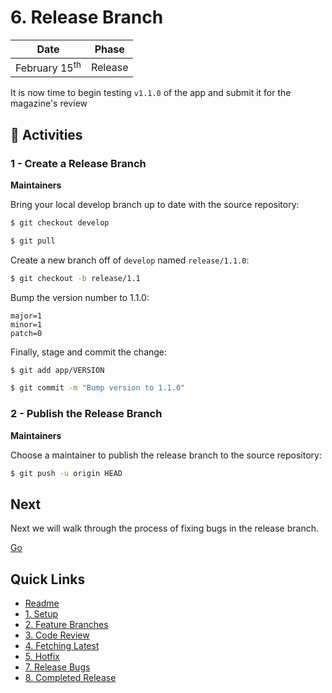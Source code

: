 # 6. Release Branch

| Date | Phase |
| --- | --- |
|  February 15<sup>th</sup> | Release |

It is now time to begin testing `v1.1.0` of the app and submit it for the magazine's review

## :running: Activities

### 1 - Create a Release Branch

__Maintainers__

Bring your local develop branch up to date with the source repository:
```sh
$ git checkout develop

$ git pull
```

Create a new branch off of `develop` named `release/1.1.0`:
```sh
$ git checkout -b release/1.1
```

Bump the version number to 1.1.0:
```
major=1
minor=1
patch=0
```

Finally, stage and commit the change:
```sh
$ git add app/VERSION

$ git commit -m "Bump version to 1.1.0"
```

### 2 - Publish the Release Branch

__Maintainers__

Choose a maintainer to publish the release branch to the source repository:
```sh
$ git push -u origin HEAD
```

## Next

Next we will walk through the process of fixing bugs in the release branch.

[Go](7-release-bugs.md)

## Quick Links

- [Readme](../readme.md)
- [1. Setup](1-setup.md)
- [2. Feature Branches](2-feature-branches.md)
- [3. Code Review](3-code-review.md)
- [4. Fetching Latest](4-fetching-latest.md)
- [5. Hotfix](5-hotfix.md)
- [7. Release Bugs](7-release-bugs.md)
- [8. Completed Release](8-completed-release.md)
